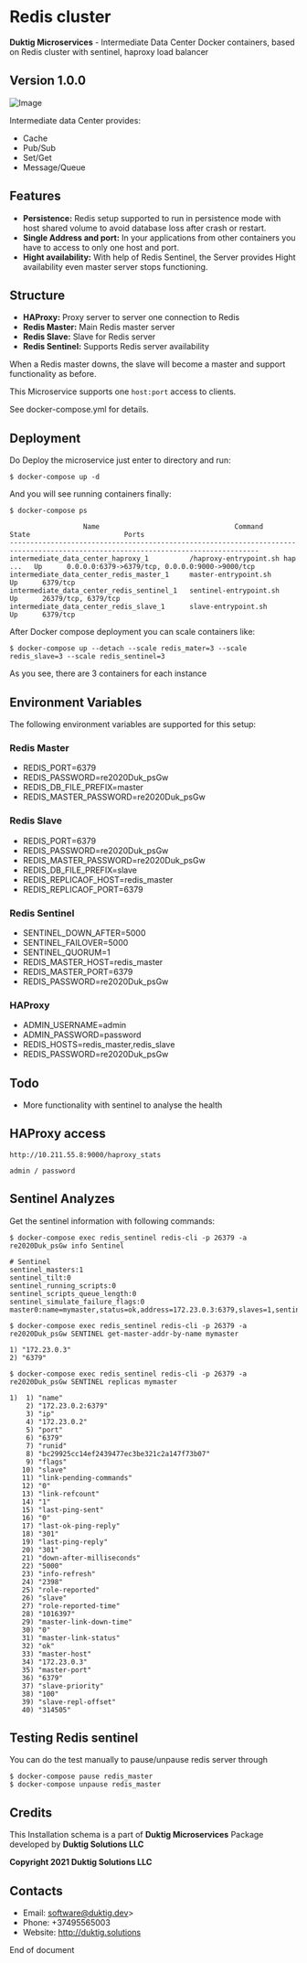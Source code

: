 # Redis cluster

**Duktig Microservices** - Intermediate Data Center Docker containers, based on Redis cluster with sentinel, haproxy load balancer

## Version 1.0.0

![Image](./images/Screen-1.png "Schema")

Intermediate data Center provides:  

- Cache
- Pub/Sub
- Set/Get
- Message/Queue

## Features

- **Persistence:** Redis setup supported to run in persistence mode with host shared volume to avoid database loss after crash or restart.
- **Single Address and port:** In your applications from other containers you have to access to only one host and port.
- **Hight availability:** With help of Redis Sentinel, the Server provides Hight availability even master server stops functioning.

## Structure

- **HAProxy:** Proxy server to server one connection to Redis
- **Redis Master:** Main Redis master server
- **Redis Slave:** Slave for Redis server 
- **Redis Sentinel:** Supports Redis server availability

When a Redis master downs, the slave will become a master and support functionality as before.

This Microservice supports one `host:port` access to clients.

See docker-compose.yml for details.

## Deployment

Do Deploy the microservice just enter to directory and run:

    $ docker-compose up -d

And you will see running containers finally:

    $ docker-compose ps

```
                  Name                                 Command               State                       Ports
-----------------------------------------------------------------------------------------------------------------------------------
intermediate_data_center_haproxy_1          /haproxy-entrypoint.sh hap ...   Up      0.0.0.0:6379->6379/tcp, 0.0.0.0:9000->9000/tcp
intermediate_data_center_redis_master_1     master-entrypoint.sh             Up      6379/tcp
intermediate_data_center_redis_sentinel_1   sentinel-entrypoint.sh           Up      26379/tcp, 6379/tcp
intermediate_data_center_redis_slave_1      slave-entrypoint.sh              Up      6379/tcp
```

After Docker compose deployment you can scale containers like:

    $ docker-compose up --detach --scale redis_mater=3 --scale redis_slave=3 --scale redis_sentinel=3
    
As you see, there are 3 containers for each instance

## Environment Variables

The following environment variables are supported for this setup: 

### Redis Master

- REDIS_PORT=6379
- REDIS_PASSWORD=re2020Duk_psGw
- REDIS_DB_FILE_PREFIX=master
- REDIS_MASTER_PASSWORD=re2020Duk_psGw

### Redis Slave

- REDIS_PORT=6379
- REDIS_PASSWORD=re2020Duk_psGw
- REDIS_MASTER_PASSWORD=re2020Duk_psGw
- REDIS_DB_FILE_PREFIX=slave
- REDIS_REPLICAOF_HOST=redis_master
- REDIS_REPLICAOF_PORT=6379

### Redis Sentinel

- SENTINEL_DOWN_AFTER=5000
- SENTINEL_FAILOVER=5000
- SENTINEL_QUORUM=1
- REDIS_MASTER_HOST=redis_master
- REDIS_MASTER_PORT=6379
- REDIS_PASSWORD=re2020Duk_psGw

### HAProxy

- ADMIN_USERNAME=admin
- ADMIN_PASSWORD=password
- REDIS_HOSTS=redis_master,redis_slave
- REDIS_PASSWORD=re2020Duk_psGw

## Todo

- More functionality with sentinel to analyse the health

## HAProxy access

    http://10.211.55.8:9000/haproxy_stats

    admin / password
    
## Sentinel Analyzes

Get the sentinel information with following commands:

    $ docker-compose exec redis_sentinel redis-cli -p 26379 -a re2020Duk_psGw info Sentinel

```
# Sentinel
sentinel_masters:1
sentinel_tilt:0
sentinel_running_scripts:0
sentinel_scripts_queue_length:0
sentinel_simulate_failure_flags:0
master0:name=mymaster,status=ok,address=172.23.0.3:6379,slaves=1,sentinels=1
```
    $ docker-compose exec redis_sentinel redis-cli -p 26379 -a re2020Duk_psGw SENTINEL get-master-addr-by-name mymaster

```
1) "172.23.0.3"
2) "6379"
```

    $ docker-compose exec redis_sentinel redis-cli -p 26379 -a re2020Duk_psGw SENTINEL replicas mymaster

```
1)  1) "name"
    2) "172.23.0.2:6379"
    3) "ip"
    4) "172.23.0.2"
    5) "port"
    6) "6379"
    7) "runid"
    8) "bc29925cc14ef2439477ec3be321c2a147f73b07"
    9) "flags"
   10) "slave"
   11) "link-pending-commands"
   12) "0"
   13) "link-refcount"
   14) "1"
   15) "last-ping-sent"
   16) "0"
   17) "last-ok-ping-reply"
   18) "301"
   19) "last-ping-reply"
   20) "301"
   21) "down-after-milliseconds"
   22) "5000"
   23) "info-refresh"
   24) "2398"
   25) "role-reported"
   26) "slave"
   27) "role-reported-time"
   28) "1016397"
   29) "master-link-down-time"
   30) "0"
   31) "master-link-status"
   32) "ok"
   33) "master-host"
   34) "172.23.0.3"
   35) "master-port"
   36) "6379"
   37) "slave-priority"
   38) "100"
   39) "slave-repl-offset"
   40) "314505"
```

## Testing Redis sentinel 

You can do the test manually to pause/unpause redis server through

    $ docker-compose pause redis_master
    $ docker-compose unpause redis_master

## Credits

This Installation schema is a part of **Duktig Microservices** Package developed by **Duktig Solutions LLC**

**Copyright 2021 Duktig Solutions LLC**

## Contacts

- Email: software@duktig.dev>
- Phone: +37495565003
- Website: http://duktig.solutions

End of document
